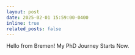 ```yaml
---
layout: post
date: 2025-02-01 15:59:00-0400
inline: true
related_posts: false
---
```


Hello from Bremen! My PhD Journey Starts Now.
